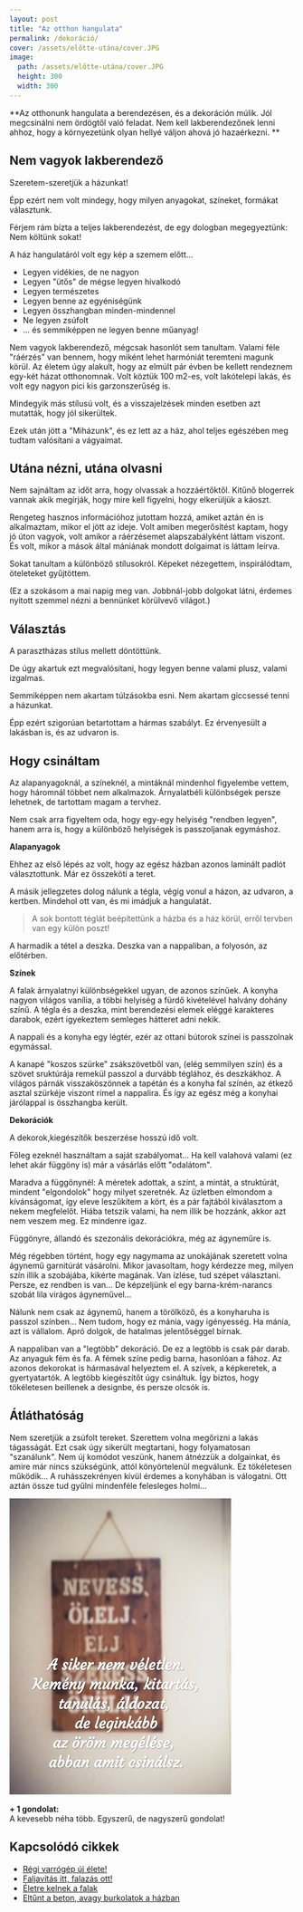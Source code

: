 ```yaml
---
layout: post
title: "Az otthon hangulata" 
permalink: /dekoráció/
cover: /assets/előtte-utána/cover.JPG
image:
  path: /assets/előtte-utána/cover.JPG
  height: 300
  width: 300
---
```


**Az otthonunk hangulata a berendezésen, és a dekoráción múlik. Jól megcsinálni nem ördögtől való feladat. Nem kell lakberendezőnek lenni ahhoz, hogy a környezetünk olyan hellyé váljon ahová jó hazaérkezni.   **



## Nem vagyok lakberendező

Szeretem-szeretjük a házunkat!

Épp ezért nem volt mindegy, hogy milyen anyagokat, színeket, formákat választunk.


Férjem rám bízta a teljes lakberendezést, de egy dologban megegyeztünk: Nem költünk sokat!

A ház hangulatáról volt egy kép a szemem előtt... 

* Legyen vidékies, de ne nagyon
* Legyen "ütős" de mégse legyen hivalkodó
* Legyen természetes 
* Legyen benne az egyéniségünk
* Legyen összhangban minden-mindennel
* Ne legyen zsúfolt
* ... és semmiképpen ne legyen benne műanyag!

Nem vagyok lakberendező, mégcsak hasonlót sem tanultam. Valami féle "ráérzés" van bennem, hogy miként lehet harmóniát teremteni magunk körül. Az életem úgy alakult, hogy az elmúlt pár évben be kellett rendeznem egy-két házat otthonomnak. Volt köztük 100 m2-es, volt lakótelepi lakás, és volt egy nagyon pici kis garzonszerűség is. 

Mindegyik más stílusú volt, és a visszajelzések minden esetben azt mutatták, hogy jól sikerültek. 

Ezek után jött a "Miházunk", és ez lett az a ház, ahol teljes egészében meg tudtam valósítani a vágyaimat.

## Utána nézni, utána olvasni


Nem sajnáltam az időt arra, hogy olvassak a hozzáértőktől. Kitűnő blogerrek vannak akik megírják, hogy mire kell figyelni, hogy elkerüljük a káoszt.


Rengeteg hasznos információhoz jutottam hozzá, amiket aztán én is alkalmaztam, mikor el jött az ideje.
Volt amiben megerősítést kaptam, hogy jó úton vagyok, volt amikor a ráérzésemet alapszabályként láttam viszont. És volt, mikor a mások által mániának mondott dolgaimat is láttam leírva. 

Sokat tanultam a különböző stílusokról. Képeket nézegettem, inspirálódtam, öteleteket gyűjtöttem. 

(Ez a szokásom a mai napig meg van. Jobbnál-jobb dolgokat látni, érdemes nyitott szemmel nézni a bennünket körülvevő világot.)


## Választás

A parasztházas stílus mellett döntöttünk.

De úgy akartuk ezt megvalósítani, hogy legyen benne valami plusz, valami izgalmas.

Semmiképpen nem akartam túlzásokba esni. Nem akartam giccsessé tenni a házunkat. 

Épp ezért szigorúan betartottam a hármas szabályt. Ez érvenyesült a lakásban is, és az udvaron is.

## Hogy csináltam

Az alapanyagoknál, a színeknél, a mintáknál mindenhol figyelembe vettem, hogy háromnál többet nem alkalmazok. Árnyalatbéli különbségek persze lehetnek, de tartottam magam a tervhez.

Nem csak arra figyeltem oda, hogy egy-egy helyiség "rendben legyen", hanem arra is, hogy a különböző helyiségek is passzoljanak 
egymáshoz.

**Alapanyagok**

Ehhez az első lépés az volt, hogy az egész házban azonos laminált padlót választottunk. Már ez összeköti a teret. 

A másik jellegzetes dolog nálunk a tégla, végig vonul a házon, az udvaron, a kertben. Mindehol ott van, és mi imádjuk a hangulatát.

> A sok bontott téglát beépítettünk a házba és a ház körül, erről tervben van egy külön poszt! 

A harmadik a tétel a deszka.  Deszka van a nappaliban, a folyosón, az előtérben.


**Színek**

A falak árnyalatnyi különbségekkel ugyan, de azonos színűek. A konyha nagyon világos vanília, a többi helyiség a fürdő kivételével halvány dohány színű. A tégla és a deszka, mint berendezési elemek eléggé karakteres darabok, ezért igyekeztem semleges hátteret adni nekik.

A nappali és a konyha egy légtér, ezér az ottani bútorok színei is passzolnak egymással. 

A kanapé "koszos szürke" zsákszövetből van, (elég semmilyen szín) és a szövet sruktúrája remekül passzol a durvább téglához, és deszkákhoz. A világos párnák visszaköszönnek a tapétán és a konyha fal színén, az étkező asztal szürkéje viszont rímel a nappalira.
És így az egész még a konyhai járólappal is összhangba került.


**Dekorációk**

A dekorok,kiegészítők beszerzése hosszú idő volt. 

Főleg ezeknél használtam a saját szabályomat... Ha kell valahová valami (ez lehet akár függöny is) már a vásárlás előtt "odalátom".

Maradva a függönynél: A méretek adottak, a színt, a mintát, a struktúrát, mindent "elgondolok" hogy milyet szeretnék. Az üzletben elmondom a kívánságomat, így eleve leszűkítem a kört, és a pár fajtából kiválasztom a nekem megfelelőt. Hiába tetszik valami, ha nem illik be hozzánk, akkor azt nem veszem meg. 
Ez mindenre igaz. 
 
Függönyre, állandó és szezonális dekorációkra, még az ágyneműre is. 

Még régebben történt, hogy egy nagymama az unokájának szeretett volna ágynemű garnitúrát vásárolni. Mikor javasoltam, hogy kérdezze meg, milyen szín illik a szobájába, kikérte magának. Van ízlése, tud szépet választani. Persze, ez rendben is van... De képzeljünk el egy barna-krém-narancs szobát lila virágos ágyneművel... 

Nálunk nem csak az ágynemű, hanem a törölköző, és a konyharuha is passzol színben...
Nem tudom, hogy ez mánia, vagy igényesség. Ha mánia, azt is vállalom. 
Apró dolgok, de hatalmas jelentőséggel bírnak.

A nappaliban van a "legtöbb" dekoráció. De ez a legtöbb is csak pár darab. Az anyaguk fém és fa. A fémek színe pedig barna, hasonlóan a fához.
Az azonos dekorokat is hármasával helyeztem el. 
A szívek, a képkeretek, a gyertyatartók.
A legtöbb kiegészítőt úgy csináltuk. Így biztos, hogy tökéletesen beillenek a designbe, és persze olcsók is.

## Átláthatóság

Nem szeretjük a zsúfolt tereket. Szerettem volna megőrizni a lakás tágasságát. 
Ezt csak úgy sikerült megtartani, hogy folyamatosan "szanálunk". Nem új komódot veszünk, hanem átnézzük a dolgainkat, és amire már nincs szükségünk, attól könyörtelenül megválunk. 
Ez tökéletesen működik...
A ruhásszekrényen kívül érdemes a konyhában is válogatni. Ott aztán össze tud gyűlni mindenféle felesleges holmi...



![idézet](/assets/előtte-utána/IMG_20190318_111544jav.jpg)




 
 **+ 1 gondolat:**  
A kevesebb néha több. Egyszerű, de nagyszerű gondolat!


## Kapcsolódó cikkek



* [Régi varrógép új élete!](/2019-02-12/varrogepasztal)
* [Faljavítás itt, falazás ott!](/2019-02-18/afalak)
* [Életre kelnek a falak](/2019-03-01/színesfalak)
* [Eltűnt a beton, avagy burkolatok a házban](/2019-03-13/burkolatok)
 






